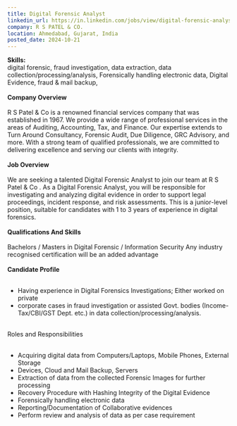 ```yaml
---
title: Digital Forensic Analyst
linkedin_url: https://in.linkedin.com/jobs/view/digital-forensic-analyst-at-r-s-patel-co-4054358511?position=22&pageNum=0&refId=R2LlmoX6s73oWz9K3Iu2QA%3D%3D&trackingId=3vFcAL8fFLW1lx264iIqXQ%3D%3D
company: R S PATEL & CO.
location: Ahmedabad, Gujarat, India
posted_date: 2024-10-21
---
```


<div class="description__text description__text--rich">
<section class="show-more-less-html" data-max-lines="5">
<div class="show-more-less-html__markup show-more-less-html__markup--clamp-after-5 relative overflow-hidden">
<strong>Skills:<br/></strong>digital forensic, fraud investigation, data extraction, data collection/processing/analysis, Forensically handling electronic data, Digital Evidence, fraud &amp; mail backup,<br/><br/><strong>Company Overview<br/><br/></strong>R S Patel &amp; Co is a renowned financial services company that was established in 1967. We provide a wide range of professional services in the areas of Auditing, Accounting, Tax, and Finance. Our expertise extends to Turn Around Consultancy, Forensic Audit, Due Diligence, GRC Advisory, and more. With a strong team of qualified professionals, we are committed to delivering excellence and serving our clients with integrity.<br/><br/><strong>Job Overview<br/><br/></strong>We are seeking a talented Digital Forensic Analyst to join our team at R S Patel &amp; Co . As a Digital Forensic Analyst, you will be responsible for investigating and analyzing digital evidence in order to support legal proceedings, incident response, and risk assessments. This is a junior-level position, suitable for candidates with 1 to 3 years of experience in digital forensics.<br/><br/><strong>Qualifications And Skills<br/><br/></strong>Bachelors / Masters in Digital Forensic / Information Security Any industry recognised certification will be an added advantage<br/><br/><strong>Candidate Profile<br/><br/></strong><ul><li>Having experience in Digital Forensics Investigations; Either worked on private</li><li>corporate cases in fraud investigation or assisted Govt. bodies (Income- Tax/CBI/GST Dept. etc.) in data collection/processing/analysis.<br/><br/></li></ul>Roles and Responsibilities<br/><br/><ul><li>Acquiring digital data from Computers/Laptops, Mobile Phones, External Storage</li><li>Devices, Cloud and Mail Backup, Servers</li><li>Extraction of data from the collected Forensic Images for further processing</li><li>Recovery Procedure with Hashing Integrity of the Digital Evidence</li><li>Forensically handling electronic data</li><li>Reporting/Documentation of Collaborative evidences</li><li>Perform review and analysis of data as per case requirement</li></ul>
</div>


<!-- --> </section>
</div>